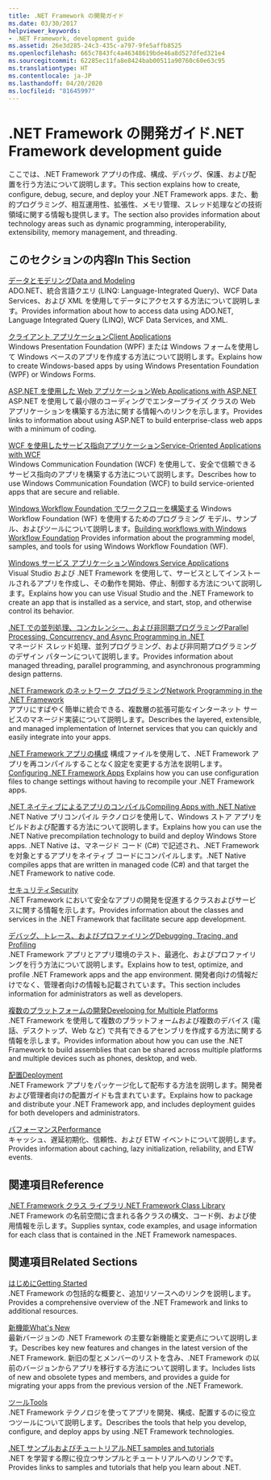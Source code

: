 ```yaml
---
title: .NET Framework の開発ガイド
ms.date: 03/30/2017
helpviewer_keywords:
- .NET Framework, development guide
ms.assetid: 26e3d285-24c3-435c-a797-9fe5affb8525
ms.openlocfilehash: 665c7843fc4a46348619bde46a8d527dfed321e4
ms.sourcegitcommit: 62285ec11fa8e8424bab00511a90760c60e63c95
ms.translationtype: HT
ms.contentlocale: ja-JP
ms.lasthandoff: 04/20/2020
ms.locfileid: "81645997"
---
```

# <a name="net-framework-development-guide"></a><span data-ttu-id="429c7-102">.NET Framework の開発ガイド</span><span class="sxs-lookup"><span data-stu-id="429c7-102">.NET Framework development guide</span></span>

<span data-ttu-id="429c7-103">ここでは、.NET Framework アプリの作成、構成、デバッグ、保護、および配置を行う方法について説明します。</span><span class="sxs-lookup"><span data-stu-id="429c7-103">This section explains how to create, configure, debug, secure, and deploy your .NET Framework apps.</span></span> <span data-ttu-id="429c7-104">また、動的プログラミング、相互運用性、拡張性、メモリ管理、スレッド処理などの技術領域に関する情報も提供します。</span><span class="sxs-lookup"><span data-stu-id="429c7-104">The section also provides information about technology areas such as dynamic programming, interoperability, extensibility, memory management, and threading.</span></span>  
  
## <a name="in-this-section"></a><span data-ttu-id="429c7-105">このセクションの内容</span><span class="sxs-lookup"><span data-stu-id="429c7-105">In This Section</span></span>
  
 [<span data-ttu-id="429c7-106">データとモデリング</span><span class="sxs-lookup"><span data-stu-id="429c7-106">Data and Modeling</span></span>](./data/index.md)  
 <span data-ttu-id="429c7-107">ADO.NET、統合言語クエリ (LINQ: Language-Integrated Query)、WCF Data Services、および XML を使用してデータにアクセスする方法について説明します。</span><span class="sxs-lookup"><span data-stu-id="429c7-107">Provides information about how to access data using ADO.NET, Language Integrated Query (LINQ), WCF Data Services, and XML.</span></span>  
  
 [<span data-ttu-id="429c7-108">クライアント アプリケーション</span><span class="sxs-lookup"><span data-stu-id="429c7-108">Client Applications</span></span>](develop-client-apps.md)  
 <span data-ttu-id="429c7-109">Windows Presentation Foundation (WPF) または Windows フォームを使用して Windows ベースのアプリを作成する方法について説明します。</span><span class="sxs-lookup"><span data-stu-id="429c7-109">Explains how to create Windows-based apps by using Windows Presentation Foundation (WPF) or Windows Forms.</span></span>  
  
 [<span data-ttu-id="429c7-110">ASP.NET を使用した Web アプリケーション</span><span class="sxs-lookup"><span data-stu-id="429c7-110">Web Applications with ASP.NET</span></span>](develop-web-apps-with-aspnet.md)  
 <span data-ttu-id="429c7-111">ASP.NET を使用して最小限のコーディングでエンタープライズ クラスの Web アプリケーションを構築する方法に関する情報へのリンクを示します。</span><span class="sxs-lookup"><span data-stu-id="429c7-111">Provides links to information about using ASP.NET to build enterprise-class web apps with a minimum of coding.</span></span>  
  
 [<span data-ttu-id="429c7-112">WCF を使用したサービス指向アプリケーション</span><span class="sxs-lookup"><span data-stu-id="429c7-112">Service-Oriented Applications with WCF</span></span>](./wcf/index.md)  
 <span data-ttu-id="429c7-113">Windows Communication Foundation (WCF) を使用して、安全で信頼できるサービス指向のアプリを構築する方法について説明します。</span><span class="sxs-lookup"><span data-stu-id="429c7-113">Describes how to use Windows Communication Foundation (WCF) to build service-oriented apps that are secure and reliable.</span></span>  
  
 <span data-ttu-id="429c7-114">[Windows Workflow Foundation でワークフローを構築する](windows-workflow-foundation/index.md) Windows Workflow Foundation (WF) を使用するためのプログラミング モデル、サンプル、およびツールについて説明します。</span><span class="sxs-lookup"><span data-stu-id="429c7-114">[Building workflows with Windows Workflow Foundation](windows-workflow-foundation/index.md) Provides information about the programming model, samples, and tools for using Windows Workflow Foundation (WF).</span></span>  

 [<span data-ttu-id="429c7-115">Windows サービス アプリケーション</span><span class="sxs-lookup"><span data-stu-id="429c7-115">Windows Service Applications</span></span>](./windows-services/index.md)  
 <span data-ttu-id="429c7-116">Visual Studio および .NET Framework を使用して、サービスとしてインストールされるアプリを作成し、その動作を開始、停止、制御する方法について説明します。</span><span class="sxs-lookup"><span data-stu-id="429c7-116">Explains how you can use Visual Studio and the .NET Framework to create an app that is installed as a service, and start, stop, and otherwise control its behavior.</span></span>  
  
 [<span data-ttu-id="429c7-117">.NET での並列処理、コンカレンシー、および非同期プログラミング</span><span class="sxs-lookup"><span data-stu-id="429c7-117">Parallel Processing, Concurrency, and Async Programming in .NET</span></span>](../standard/parallel-processing-and-concurrency.md)  
 <span data-ttu-id="429c7-118">マネージド スレッド処理、並列プログラミング、および非同期プログラミングのデザイン パターンについて説明します。</span><span class="sxs-lookup"><span data-stu-id="429c7-118">Provides information about managed threading, parallel programming, and asynchronous programming design patterns.</span></span>  
  
 [<span data-ttu-id="429c7-119">.NET Framework のネットワーク プログラミング</span><span class="sxs-lookup"><span data-stu-id="429c7-119">Network Programming in the .NET Framework</span></span>](./network-programming/index.md)  
 <span data-ttu-id="429c7-120">アプリにすばやく簡単に統合できる、複数層の拡張可能なインターネット サービスのマネージド実装について説明します。</span><span class="sxs-lookup"><span data-stu-id="429c7-120">Describes the layered, extensible, and managed implementation of Internet services that you can quickly and easily integrate into your apps.</span></span>  
  
 <span data-ttu-id="429c7-121">[.NET Framework アプリの構成](configure-apps/index.md) 構成ファイルを使用して、.NET Framework アプリを再コンパイルすることなく設定を変更する方法を説明します。</span><span class="sxs-lookup"><span data-stu-id="429c7-121">[Configuring .NET Framework Apps](configure-apps/index.md) Explains how you can use configuration files to change settings without having to recompile your .NET Framework apps.</span></span>  
  
 [<span data-ttu-id="429c7-122">.NET ネイティブによるアプリのコンパイル</span><span class="sxs-lookup"><span data-stu-id="429c7-122">Compiling Apps with .NET Native</span></span>](./net-native/index.md)  
 <span data-ttu-id="429c7-123">.NET Native プリコンパイル テクノロジを使用して、Windows ストア アプリをビルドおよび配置する方法について説明します。</span><span class="sxs-lookup"><span data-stu-id="429c7-123">Explains how you can use the .NET Native precompilation technology to build and deploy Windows Store apps.</span></span> <span data-ttu-id="429c7-124">.NET Native は、マネージド コード (C#) で記述され、.NET Framework を対象とするアプリをネイティブ コードにコンパイルします。</span><span class="sxs-lookup"><span data-stu-id="429c7-124">.NET Native compiles apps that are written in managed code (C#) and that target the .NET Framework to native code.</span></span>  
  
 [<span data-ttu-id="429c7-125">セキュリティ</span><span class="sxs-lookup"><span data-stu-id="429c7-125">Security</span></span>](../standard/security/index.md)  
 <span data-ttu-id="429c7-126">.NET Framework において安全なアプリの開発を促進するクラスおよびサービスに関する情報を示します。</span><span class="sxs-lookup"><span data-stu-id="429c7-126">Provides information about the classes and services in the .NET Framework that facilitate secure app development.</span></span>  
  
 [<span data-ttu-id="429c7-127">デバッグ、トレース、およびプロファイリング</span><span class="sxs-lookup"><span data-stu-id="429c7-127">Debugging, Tracing, and Profiling</span></span>](./debug-trace-profile/index.md)  
 <span data-ttu-id="429c7-128">.NET Framework アプリとアプリ環境のテスト、最適化、およびプロファイリングを行う方法について説明します。</span><span class="sxs-lookup"><span data-stu-id="429c7-128">Explains how to test, optimize, and profile .NET Framework apps and the app environment.</span></span> <span data-ttu-id="429c7-129">開発者向けの情報だけでなく、管理者向けの情報も記載されています。</span><span class="sxs-lookup"><span data-stu-id="429c7-129">This section includes information for administrators as well as developers.</span></span>  
  
 [<span data-ttu-id="429c7-130">複数のプラットフォームの開発</span><span class="sxs-lookup"><span data-stu-id="429c7-130">Developing for Multiple Platforms</span></span>](../standard/cross-platform/index.md)  
 <span data-ttu-id="429c7-131">.NET Framework を使用して複数のプラットフォームおよび複数のデバイス (電話、デスクトップ、Web など) で共有できるアセンブリを作成する方法に関する情報を示します。</span><span class="sxs-lookup"><span data-stu-id="429c7-131">Provides information about how you can use the .NET Framework to build assemblies that can be shared across multiple platforms and multiple devices such as phones, desktop, and web.</span></span>  
  
 [<span data-ttu-id="429c7-132">配置</span><span class="sxs-lookup"><span data-stu-id="429c7-132">Deployment</span></span>](./deployment/index.md)  
 <span data-ttu-id="429c7-133">.NET Framework アプリをパッケージ化して配布する方法を説明します。開発者および管理者向けの配置ガイドも含まれています。</span><span class="sxs-lookup"><span data-stu-id="429c7-133">Explains how to package and distribute your .NET Framework app, and includes deployment guides for both developers and administrators.</span></span>  
  
 [<span data-ttu-id="429c7-134">パフォーマンス</span><span class="sxs-lookup"><span data-stu-id="429c7-134">Performance</span></span>](./performance/index.md)  
 <span data-ttu-id="429c7-135">キャッシュ、遅延初期化、信頼性、および ETW イベントについて説明します。</span><span class="sxs-lookup"><span data-stu-id="429c7-135">Provides information about caching, lazy initialization, reliability, and ETW events.</span></span>  

## <a name="reference"></a><span data-ttu-id="429c7-136">関連項目</span><span class="sxs-lookup"><span data-stu-id="429c7-136">Reference</span></span>  
 [<span data-ttu-id="429c7-137">.NET Framework クラス ライブラリ</span><span class="sxs-lookup"><span data-stu-id="429c7-137">.NET Framework Class Library</span></span>](/dotnet/api/?view=netframework-4.7)  
 <span data-ttu-id="429c7-138">.NET Framework の名前空間に含まれる各クラスの構文、コード例、および使用情報を示します。</span><span class="sxs-lookup"><span data-stu-id="429c7-138">Supplies syntax, code examples, and usage information for each class that is contained in the .NET Framework namespaces.</span></span>  
  
## <a name="related-sections"></a><span data-ttu-id="429c7-139">関連項目</span><span class="sxs-lookup"><span data-stu-id="429c7-139">Related Sections</span></span>  
 [<span data-ttu-id="429c7-140">はじめに</span><span class="sxs-lookup"><span data-stu-id="429c7-140">Getting Started</span></span>](./get-started/index.md)  
 <span data-ttu-id="429c7-141">.NET Framework の包括的な概要と、追加リソースへのリンクを説明します。</span><span class="sxs-lookup"><span data-stu-id="429c7-141">Provides a comprehensive overview of the .NET Framework and links to additional resources.</span></span>  
  
 [<span data-ttu-id="429c7-142">新機能</span><span class="sxs-lookup"><span data-stu-id="429c7-142">What's New</span></span>](./whats-new/index.md)  
 <span data-ttu-id="429c7-143">最新バージョンの .NET Framework の主要な新機能と変更点について説明します。</span><span class="sxs-lookup"><span data-stu-id="429c7-143">Describes key new features and changes in the latest version of the .NET Framework.</span></span> <span data-ttu-id="429c7-144">新旧の型とメンバーのリストを含み、.NET Framework の以前のバージョンからアプリを移行する方法について説明します。</span><span class="sxs-lookup"><span data-stu-id="429c7-144">Includes lists of new and obsolete types and members, and provides a guide for migrating your apps from the previous version of the .NET Framework.</span></span>  
  
 [<span data-ttu-id="429c7-145">ツール</span><span class="sxs-lookup"><span data-stu-id="429c7-145">Tools</span></span>](./tools/index.md)  
 <span data-ttu-id="429c7-146">.NET Framework テクノロジを使ってアプリを開発、構成、配置するのに役立つツールについて説明します。</span><span class="sxs-lookup"><span data-stu-id="429c7-146">Describes the tools that help you develop, configure, and deploy apps by using .NET Framework technologies.</span></span>  
  
 [<span data-ttu-id="429c7-147">.NET サンプルおよびチュートリアル</span><span class="sxs-lookup"><span data-stu-id="429c7-147">.NET samples and tutorials</span></span>](../samples-and-tutorials/index.md)  
 <span data-ttu-id="429c7-148">.NET を学習する際に役立つサンプルとチュートリアルへのリンクです。</span><span class="sxs-lookup"><span data-stu-id="429c7-148">Provides links to samples and tutorials that help you learn about .NET.</span></span>
